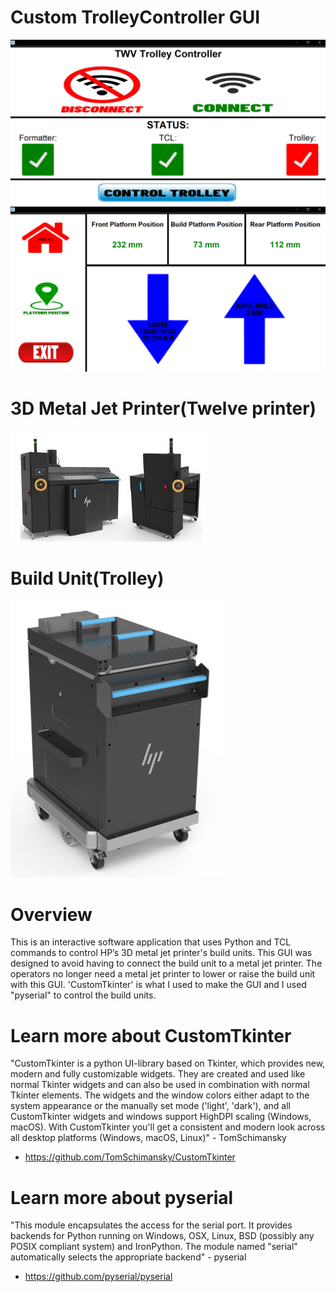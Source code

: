 # Custom TrolleyController GUI
![](images/gui1.PNG)
![](images/gui2.PNG)
# 3D Metal Jet Printer(Twelve printer)
![](images/twelveprinter.PNG)
# Build Unit(Trolley)
![](images/buildunit.PNG)
# Overview
This is an interactive software application that uses Python and TCL commands to control HP’s 3D metal jet printer's build units. This GUI was designed to avoid having to connect the build unit to a metal jet printer. The operators no longer need a metal jet printer to lower or raise the build unit with this GUI.
'CustomTkinter' is what I used to make the GUI and I used "pyserial" to control the build units.
# Learn more about CustomTkinter
"CustomTkinter is a python UI-library based on Tkinter, which provides new, modern and fully customizable widgets. They are created and used like normal Tkinter widgets and can also be used in combination with normal Tkinter elements. The widgets and the window colors either adapt to the system appearance or the manually set mode ('light', 'dark'), and all CustomTkinter widgets and windows support HighDPI scaling (Windows, macOS). With CustomTkinter you'll get a consistent and modern look across all desktop platforms (Windows, macOS, Linux)" - TomSchimansky
- https://github.com/TomSchimansky/CustomTkinter
# Learn more about pyserial
"This module encapsulates the access for the serial port. It provides backends for Python running on Windows, OSX, Linux, BSD (possibly any POSIX compliant system) and IronPython. The module named "serial" automatically selects the appropriate backend" - pyserial
- https://github.com/pyserial/pyserial
